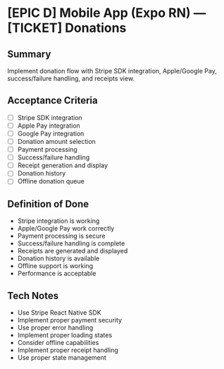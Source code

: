 # [EPIC D] Mobile App (Expo RN) — [TICKET] Donations

## Summary
Implement donation flow with Stripe SDK integration, Apple/Google Pay, success/failure handling, and receipts view.

## Acceptance Criteria
- [ ] Stripe SDK integration
- [ ] Apple Pay integration
- [ ] Google Pay integration
- [ ] Donation amount selection
- [ ] Payment processing
- [ ] Success/failure handling
- [ ] Receipt generation and display
- [ ] Donation history
- [ ] Offline donation queue

## Definition of Done
- Stripe integration is working
- Apple/Google Pay work correctly
- Payment processing is secure
- Success/failure handling is complete
- Receipts are generated and displayed
- Donation history is available
- Offline support is working
- Performance is acceptable

## Tech Notes
- Use Stripe React Native SDK
- Implement proper payment security
- Use proper error handling
- Implement proper loading states
- Consider offline capabilities
- Implement proper receipt handling
- Use proper state management
